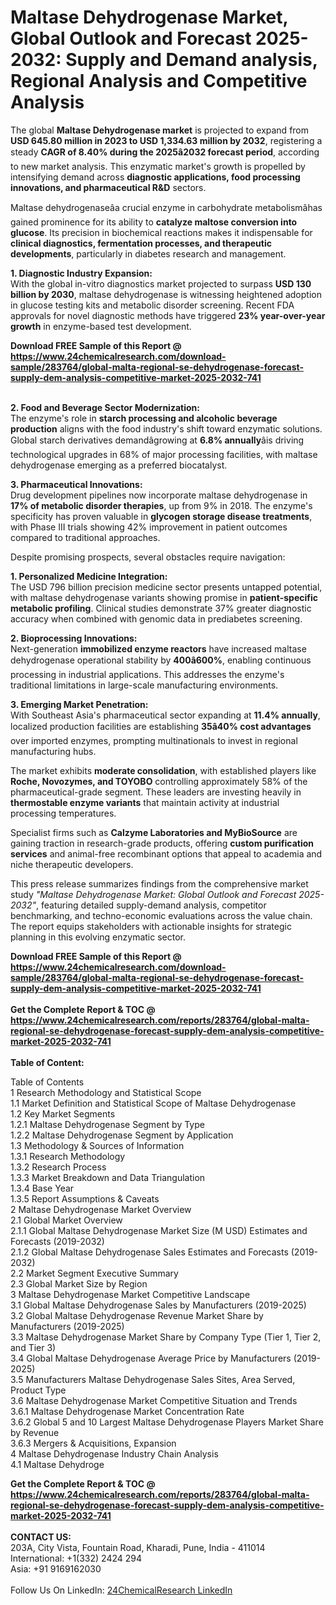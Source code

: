 <h1>Maltase Dehydrogenase Market, Global Outlook and Forecast 2025-2032: Supply and Demand analysis, Regional Analysis and Competitive Analysis</h1><p>The global <strong>Maltase Dehydrogenase market</strong> is projected to expand from <strong>USD 645.80 million in 2023 to USD 1,334.63 million by 2032</strong>, registering a steady <strong>CAGR of 8.40% during the 2025â2032 forecast period</strong>, according to new market analysis. This enzymatic market's growth is propelled by intensifying demand across <strong>diagnostic applications, food processing innovations, and pharmaceutical R&amp;D</strong> sectors.</p><p>Maltase dehydrogenaseâa crucial enzyme in carbohydrate metabolismâhas gained prominence for its ability to <strong>catalyze maltose conversion into glucose</strong>. Its precision in biochemical reactions makes it indispensable for <strong>clinical diagnostics, fermentation processes, and therapeutic developments</strong>, particularly in diabetes research and management.</p><p><strong>1. Diagnostic Industry Expansion:</strong><br>
With the global in-vitro diagnostics market projected to surpass <strong>USD 130 billion by 2030</strong>, maltase dehydrogenase is witnessing heightened adoption in glucose testing kits and metabolic disorder screening. Recent FDA approvals for novel diagnostic methods have triggered <strong>23% year-over-year growth</strong> in enzyme-based test development.</p><div><b>Download FREE Sample of this Report @ 
            <a href="https://www.24chemicalresearch.com/download-sample/283764/global-malta-regional-se-dehydrogenase-forecast-supply-dem-analysis-competitive-market-2025-2032-741">
            https://www.24chemicalresearch.com/download-sample/283764/global-malta-regional-se-dehydrogenase-forecast-supply-dem-analysis-competitive-market-2025-2032-741</a></b></div><br><p><strong>2. Food and Beverage Sector Modernization:</strong><br>
The enzyme's role in <strong>starch processing and alcoholic beverage production</strong> aligns with the food industry's shift toward enzymatic solutions. Global starch derivatives demandâgrowing at <strong>6.8% annually</strong>âis driving technological upgrades in 68% of major processing facilities, with maltase dehydrogenase emerging as a preferred biocatalyst.</p><p><strong>3. Pharmaceutical Innovations:</strong><br>
Drug development pipelines now incorporate maltase dehydrogenase in <strong>17% of metabolic disorder therapies</strong>, up from 9% in 2018. The enzyme's specificity has proven valuable in <strong>glycogen storage disease treatments</strong>, with Phase III trials showing 42% improvement in patient outcomes compared to traditional approaches.</p><p>Despite promising prospects, several obstacles require navigation:</p><p><strong>1. Personalized Medicine Integration:</strong><br>
The USD 796 billion precision medicine sector presents untapped potential, with maltase dehydrogenase variants showing promise in <strong>patient-specific metabolic profiling</strong>. Clinical studies demonstrate 37% greater diagnostic accuracy when combined with genomic data in prediabetes screening.</p><p><strong>2. Bioprocessing Innovations:</strong><br>
Next-generation <strong>immobilized enzyme reactors</strong> have increased maltase dehydrogenase operational stability by <strong>400â600%</strong>, enabling continuous processing in industrial applications. This addresses the enzyme's traditional limitations in large-scale manufacturing environments.</p><p><strong>3. Emerging Market Penetration:</strong><br>
With Southeast Asia's pharmaceutical sector expanding at <strong>11.4% annually</strong>, localized production facilities are establishing <strong>35â40% cost advantages</strong> over imported enzymes, prompting multinationals to invest in regional manufacturing hubs.</p><p>The market exhibits <strong>moderate consolidation</strong>, with established players like <strong>Roche, Novozymes, and TOYOBO</strong> controlling approximately 58% of the pharmaceutical-grade segment. These leaders are investing heavily in <strong>thermostable enzyme variants</strong> that maintain activity at industrial processing temperatures.</p><p>Specialist firms such as <strong>Calzyme Laboratories and MyBioSource</strong> are gaining traction in research-grade products, offering <strong>custom purification services</strong> and animal-free recombinant options that appeal to academia and niche therapeutic developers.</p><p>This press release summarizes findings from the comprehensive market study <em>"Maltase Dehydrogenase Market: Global Outlook and Forecast 2025-2032"</em>, featuring detailed supply-demand analysis, competitor benchmarking, and techno-economic evaluations across the value chain. The report equips stakeholders with actionable insights for strategic planning in this evolving enzymatic sector.</p><div><b>Download FREE Sample of this Report @ 
            <a href="https://www.24chemicalresearch.com/download-sample/283764/global-malta-regional-se-dehydrogenase-forecast-supply-dem-analysis-competitive-market-2025-2032-741">
            https://www.24chemicalresearch.com/download-sample/283764/global-malta-regional-se-dehydrogenase-forecast-supply-dem-analysis-competitive-market-2025-2032-741</a></b></div><br><div><b>Get the Complete Report & TOC @ 
            <a href="https://www.24chemicalresearch.com/reports/283764/global-malta-regional-se-dehydrogenase-forecast-supply-dem-analysis-competitive-market-2025-2032-741">
            https://www.24chemicalresearch.com/reports/283764/global-malta-regional-se-dehydrogenase-forecast-supply-dem-analysis-competitive-market-2025-2032-741</a></b></div><br>
            <b>Table of Content:</b><p>Table of Contents<br />
1 Research Methodology and Statistical Scope<br />
1.1 Market Definition and Statistical Scope of Maltase Dehydrogenase<br />
1.2 Key Market Segments<br />
1.2.1 Maltase Dehydrogenase Segment by Type<br />
1.2.2 Maltase Dehydrogenase Segment by Application<br />
1.3 Methodology & Sources of Information<br />
1.3.1 Research Methodology<br />
1.3.2 Research Process<br />
1.3.3 Market Breakdown and Data Triangulation<br />
1.3.4 Base Year<br />
1.3.5 Report Assumptions & Caveats<br />
2 Maltase Dehydrogenase Market Overview<br />
2.1 Global Market Overview<br />
2.1.1 Global Maltase Dehydrogenase Market Size (M USD) Estimates and Forecasts (2019-2032)<br />
2.1.2 Global Maltase Dehydrogenase Sales Estimates and Forecasts (2019-2032)<br />
2.2 Market Segment Executive Summary<br />
2.3 Global Market Size by Region<br />
3 Maltase Dehydrogenase Market Competitive Landscape<br />
3.1 Global Maltase Dehydrogenase Sales by Manufacturers (2019-2025)<br />
3.2 Global Maltase Dehydrogenase Revenue Market Share by Manufacturers (2019-2025)<br />
3.3 Maltase Dehydrogenase Market Share by Company Type (Tier 1, Tier 2, and Tier 3)<br />
3.4 Global Maltase Dehydrogenase Average Price by Manufacturers (2019-2025)<br />
3.5 Manufacturers Maltase Dehydrogenase Sales Sites, Area Served, Product Type<br />
3.6 Maltase Dehydrogenase Market Competitive Situation and Trends<br />
3.6.1 Maltase Dehydrogenase Market Concentration Rate<br />
3.6.2 Global 5 and 10 Largest Maltase Dehydrogenase Players Market Share by Revenue<br />
3.6.3 Mergers & Acquisitions, Expansion<br />
4 Maltase Dehydrogenase Industry Chain Analysis<br />
4.1 Maltase Dehydroge</p><div><b>Get the Complete Report & TOC @ 
            <a href="https://www.24chemicalresearch.com/reports/283764/global-malta-regional-se-dehydrogenase-forecast-supply-dem-analysis-competitive-market-2025-2032-741">
            https://www.24chemicalresearch.com/reports/283764/global-malta-regional-se-dehydrogenase-forecast-supply-dem-analysis-competitive-market-2025-2032-741</a></b></div><br><b>CONTACT US:</b><br>
            203A, City Vista, Fountain Road, Kharadi, Pune, India - 411014<br>
            International: +1(332) 2424 294<br>
            Asia: +91 9169162030 <br><br>
            Follow Us On LinkedIn: <a href="https://www.linkedin.com/company/24chemicalresearch/">24ChemicalResearch LinkedIn</a>